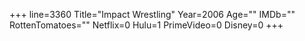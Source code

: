 +++
line=3360
Title="Impact Wrestling"
Year=2006
Age=""
IMDb=""
RottenTomatoes=""
Netflix=0
Hulu=1
PrimeVideo=0
Disney=0
+++

